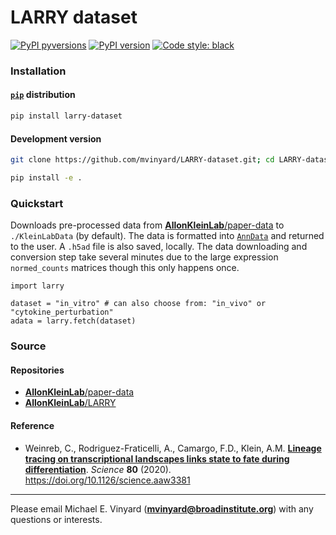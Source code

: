 # LARRY dataset
[![PyPI pyversions](https://img.shields.io/pypi/pyversions/larry-dataset.svg)](https://pypi.python.org/pypi/larry-dataset/)
[![PyPI version](https://badge.fury.io/py/larry-dataset.svg)](https://badge.fury.io/py/larry-dataset)
[![Code style: black](https://img.shields.io/badge/code%20style-black-000000.svg)](https://github.com/psf/black)

### Installation

#### [`pip`]() distribution
```BASH
pip install larry-dataset
```

#### Development version
```BASH
git clone https://github.com/mvinyard/LARRY-dataset.git; cd LARRY-dataset

pip install -e .
```

### Quickstart
Downloads pre-processed data from [**AllonKleinLab**/paper-data](https://github.com/AllonKleinLab/paper-data/tree/master/Lineage_tracing_on_transcriptional_landscapes_links_state_to_fate_during_differentiation) to `./KleinLabData` (by default). The data is formatted into [`AnnData`](https://anndata.readthedocs.io/en/latest/) and returned to the user. A `.h5ad` file is also saved, locally. The data downloading and conversion step take several minutes due to the large expression `normed_counts` matrices though this only happens once.

```
import larry
    
dataset = "in_vitro" # can also choose from: "in_vivo" or "cytokine_perturbation"
adata = larry.fetch(dataset)
```

### Source

#### Repositories
* [**AllonKleinLab**/paper-data](https://github.com/AllonKleinLab/paper-data/tree/master/Lineage_tracing_on_transcriptional_landscapes_links_state_to_fate_during_differentiation)
* [**AllonKleinLab**/LARRY](https://github.com/AllonKleinLab/LARRY)

#### Reference
* Weinreb, C., Rodriguez-Fraticelli, A., Camargo, F.D., Klein, A.M. <a href="https://science.sciencemag.org/content/367/6479/eaaw3381">**Lineage tracing on transcriptional landscapes links state to fate during differentiation**</a>. *Science* **80** (2020). https://doi.org/10.1126/science.aaw3381

---

Please email Michael E. Vinyard (**mvinyard@broadinstitute.org**) with any questions or interests. 
